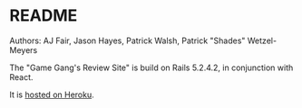 # README

Authors: AJ Fair, Jason Hayes, Patrick Walsh, Patrick "Shades" Wetzel-Meyers

The "Game Gang's Review Site" is build on Rails 5.2.4.2, in conjunction with React.

It is [hosted on Heroku](https://serene-everglades-16995.herokuapp.com/).
